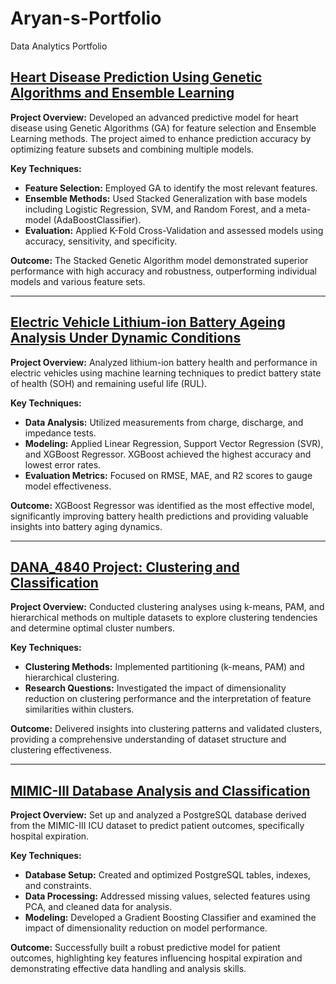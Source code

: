 # Aryan-s-Portfolio
Data Analytics Portfolio


## [Heart Disease Prediction Using Genetic Algorithms and Ensemble Learning](https://github.com/Aryan12042001/4830_Project)

**Project Overview:** Developed an advanced predictive model for heart disease using Genetic Algorithms (GA) for feature selection and Ensemble Learning methods. The project aimed to enhance prediction accuracy by optimizing feature subsets and combining multiple models.

**Key Techniques:**
- **Feature Selection:** Employed GA to identify the most relevant features.
- **Ensemble Methods:** Used Stacked Generalization with base models including Logistic Regression, SVM, and Random Forest, and a meta-model (AdaBoostClassifier).
- **Evaluation:** Applied K-Fold Cross-Validation and assessed models using accuracy, sensitivity, and specificity.

**Outcome:** The Stacked Genetic Algorithm model demonstrated superior performance with high accuracy and robustness, outperforming individual models and various feature sets.

---

## [Electric Vehicle Lithium-ion Battery Ageing Analysis Under Dynamic Conditions](https://github.com/Aryan12042001/CPSC_4830)

**Project Overview:** Analyzed lithium-ion battery health and performance in electric vehicles using machine learning techniques to predict battery state of health (SOH) and remaining useful life (RUL).

**Key Techniques:**
- **Data Analysis:** Utilized measurements from charge, discharge, and impedance tests.
- **Modeling:** Applied Linear Regression, Support Vector Regression (SVR), and XGBoost Regressor. XGBoost achieved the highest accuracy and lowest error rates.
- **Evaluation Metrics:** Focused on RMSE, MAE, and R2 scores to gauge model effectiveness.

**Outcome:** XGBoost Regressor was identified as the most effective model, significantly improving battery health predictions and providing valuable insights into battery aging dynamics.

---

## [DANA_4840 Project: Clustering and Classification](https://github.com/Aryan12042001/DANA_4840_Project)

**Project Overview:** Conducted clustering analyses using k-means, PAM, and hierarchical methods on multiple datasets to explore clustering tendencies and determine optimal cluster numbers.

**Key Techniques:**
- **Clustering Methods:** Implemented partitioning (k-means, PAM) and hierarchical clustering.
- **Research Questions:** Investigated the impact of dimensionality reduction on clustering performance and the interpretation of feature similarities within clusters.

**Outcome:** Delivered insights into clustering patterns and validated clusters, providing a comprehensive understanding of dataset structure and clustering effectiveness.

---

## [MIMIC-III Database Analysis and Classification](https://github.com/Aryan12042001/Mimic-III)

**Project Overview:** Set up and analyzed a PostgreSQL database derived from the MIMIC-III ICU dataset to predict patient outcomes, specifically hospital expiration.

**Key Techniques:**
- **Database Setup:** Created and optimized PostgreSQL tables, indexes, and constraints.
- **Data Processing:** Addressed missing values, selected features using PCA, and cleaned data for analysis.
- **Modeling:** Developed a Gradient Boosting Classifier and examined the impact of dimensionality reduction on model performance.

**Outcome:** Successfully built a robust predictive model for patient outcomes, highlighting key features influencing hospital expiration and demonstrating effective data handling and analysis skills.
